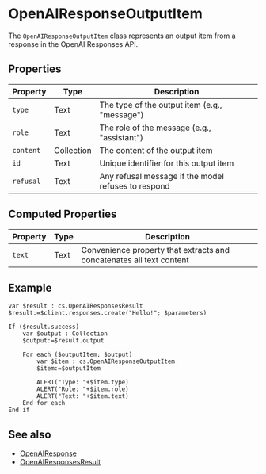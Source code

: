 # OpenAIResponseOutputItem

The `OpenAIResponseOutputItem` class represents an output item from a response in the OpenAI Responses API.

## Properties

| Property | Type | Description |
|----------|------|-------------|
| `type` | Text | The type of the output item (e.g., "message") |
| `role` | Text | The role of the message (e.g., "assistant") |
| `content` | Collection | The content of the output item |
| `id` | Text | Unique identifier for this output item |
| `refusal` | Text | Any refusal message if the model refuses to respond |

## Computed Properties

| Property | Type | Description |
|----------|------|-------------|
| `text` | Text | Convenience property that extracts and concatenates all text content |

## Example

```4d
var $result : cs.OpenAIResponsesResult
$result:=$client.responses.create("Hello!"; $parameters)

If ($result.success)
    var $output : Collection
    $output:=$result.output
    
    For each ($outputItem; $output)
        var $item : cs.OpenAIResponseOutputItem
        $item:=$outputItem
        
        ALERT("Type: "+$item.type)
        ALERT("Role: "+$item.role)
        ALERT("Text: "+$item.text)
    End for each
End if
```

## See also

- [OpenAIResponse](OpenAIResponse.md)
- [OpenAIResponsesResult](OpenAIResponsesResult.md)

